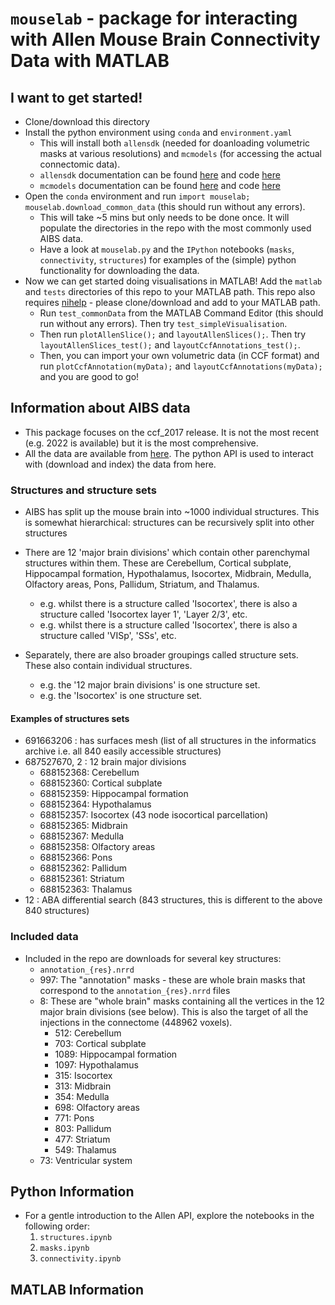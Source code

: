 # `mouselab` - package for interacting with Allen Mouse Brain Connectivity Data with MATLAB

## I want to get started!
- Clone/download this directory
- Install the python environment using `conda` and `environment.yaml`
  - This will install both `allensdk` (needed for doanloading volumetric masks at various resolutions) and `mcmodels` (for accessing the actual connectomic data). 
  - `allensdk` documentation can be found [here](https://allensdk.readthedocs.io/en/latest/) and code [here](https://github.com/AllenInstitute/AllenSDK)
  - `mcmodels` documentation can be found [here](https://mouse-connectivity-models.readthedocs.io/en/latest/index.html) and code [here](https://github.com/AllenInstitute/mouse_connectivity_models)
- Open the `conda` environment and run `import mouselab; mouselab.download_common_data` (this should run without any errors).
  - This will take ~5 mins but only needs to be done once. It will populate the directories in the repo with the most commonly used AIBS data. 
  - Have a look at `mouselab.py` and the `IPython` notebooks (`masks`, `connectivity`, `structures`) for examples of the (simple) python functionality for downloading the data.
- Now we can get started doing visualisations in MATLAB! Add the `matlab` and `tests` directories of this repo to your MATLAB path. This repo also requires [nihelp](https://github.com/magnesium2400/nihelp) - please clone/download and add to your MATLAB path.
	- Run `test_commonData` from the MATLAB Command Editor (this should run without any errors). Then try `test_simpleVisualisation`. 
	- Then run `plotAllenSlice();` and `layoutAllenSlices();`. Then try `layoutAllenSlices_test();` and `layoutCcfAnnotations_test();`.
	- Then, you can import your own volumetric data (in CCF format) and run `plotCcfAnnotation(myData);` and `layoutCcfAnnotations(myData);` and you are good to go!


## Information about AIBS data
- This package focuses on the ccf_2017 release. It is not the most recent (e.g. 2022 is available) but it is the most comprehensive. 
- All the data are available from [here](https://download.alleninstitute.org/informatics-archive/current-release/mouse_ccf/). The python API is used to interact with (download and index) the data from here. 

### Structures and structure sets
- AIBS has split up the mouse brain into ~1000 individual structures. This is somewhat hierarchical: structures can be recursively split into other structures
- There are 12 'major brain divisions' which contain other parenchymal structures within them. These are Cerebellum, Cortical subplate, Hippocampal formation, Hypothalamus, Isocortex, Midbrain, Medulla, Olfactory areas, Pons, Pallidum, Striatum, and Thalamus.
  - e.g. whilst there is a structure called 'Isocortex', there is also a structure called 'Isocortex layer 1', 'Layer 2/3', etc.
  - e.g. whilst there is a structure called 'Isocortex', there is also a structure called 'VISp', 'SSs', etc.
 
- Separately, there are also broader groupings called structure sets. These also contain individual structures. 
  - e.g. the '12 major brain divisions' is one structure set. 
  - e.g. the 'Isocortex' is one structure set. 

#### Examples of structures sets
- 691663206 : has surfaces mesh (list of all structures in the informatics archive i.e. all 840 easily accessible structures)
- 687527670, 2 : 12 brain major divisions
    - 688152368: Cerebellum
    - 688152360: Cortical subplate
    - 688152359: Hippocampal formation
    - 688152364: Hypothalamus
    - 688152357: Isocortex (43 node isocortical parcellation)
    - 688152365: Midbrain
    - 688152367: Medulla
    - 688152358: Olfactory areas
    - 688152366: Pons
    - 688152362: Pallidum
    - 688152361: Striatum
    - 688152363: Thalamus
- 12 : ABA differential search (843 structures, this is different to the above 840 structures)

### Included data
- Included in the repo are downloads for several key structures: 
  - `annotation_{res}.nrrd`
  - 997: The "annotation" masks - these are whole brain masks that correspond to the `annotation_{res}.nrrd` files
  - 8: These are "whole brain" masks containing all the vertices in the 12 major brain divisions (see below). This is also the target of all the injections in the connectome (448962 voxels). 
    - 512: Cerebellum
    - 703: Cortical subplate
    - 1089: Hippocampal formation
    - 1097: Hypothalamus
    - 315: Isocortex
    - 313: Midbrain
    - 354: Medulla
    - 698: Olfactory areas
    - 771: Pons
    - 803: Pallidum
    - 477: Striatum
    - 549: Thalamus
  - 73: Ventricular system


## Python Information
- For a gentle introduction to the Allen API, explore the notebooks in the following order: 
  1. `structures.ipynb`
  2. `masks.ipynb`
  3. `connectivity.ipynb`


## MATLAB Information












